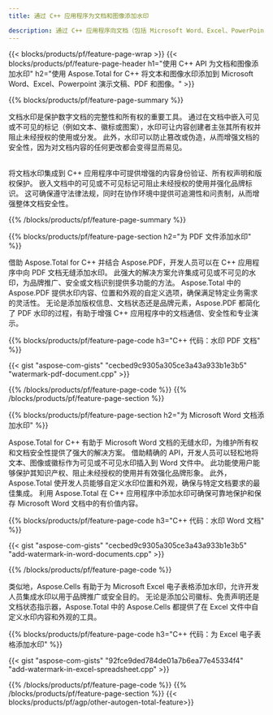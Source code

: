 ```yaml
---
title: 通过 C++ 应用程序为文档和图像添加水印

description: 通过 C++ 应用程序向文档（包括 Microsoft Word、Excel、PowerPoint、PDF 和图像）添加文本和图像水印。 通过应用程序在线添加免费文本或图像水印。
---
```


{{< blocks/products/pf/feature-page-wrap >}}
{{< blocks/products/pf/feature-page-header h1="使用 C++ API 为文档和图像添加水印" h2="使用 Aspose.Total for C++ 将文本和图像水印添加到 Microsoft Word、Excel、Powerpoint 演示文稿、PDF 和图像。" >}}

{{% blocks/products/pf/feature-page-summary %}}

文档水印是保护数字文档的完整性和所有权的重要工具。 通过在文档中嵌入可见或不可见的标记（例如文本、徽标或图案），水印可让内容创建者主张其所有权并阻止未经授权的使用或分发。 此外，水印可以防止篡改或伪造，从而增强文档的安全性，因为对文档内容的任何更改都会变得显而易见。 <br /><br />

将文档水印集成到 C++ 应用程序中可提供增强的内容身份验证、所有权声明和版权保护。 嵌入文档中的可见或不可见标记可阻止未经授权的使用并强化品牌标识。 这可确保遵守法律法规，同时在协作环境中提供可追溯性和问责制，从而增强整体文档安全性。

{{% /blocks/products/pf/feature-page-summary  %}}


{{% blocks/products/pf/feature-page-section  h2="为 PDF 文件添加水印" %}}

借助 Aspose.Total for C++ 并结合 Aspose.PDF，开发人员可以在 C++ 应用程序中向 PDF 文档无缝添加水印。 此强大的解决方案允许集成可见或不可见的水印，为品牌推广、安全或文档识别提供多功能的方法。 Aspose.Total 中的 Aspose.PDF 提供水印内容、位置和外观的自定义选项，确保满足特定业务需求的灵活性。 无论是添加版权信息、文档状态还是品牌元素，Aspose.PDF 都简化了 PDF 水印的过程，有助于增强 C++ 应用程序中的文档通信、安全性和专业演示。

{{% blocks/products/pf/feature-page-code h3="C++ 代码：水印 PDF 文档" %}}

{{< gist "aspose-com-gists" "cecbed9c9305a305ce3a43a933b1e3b5" "watermark-pdf-document.cpp" >}}

{{% /blocks/products/pf/feature-page-code  %}}
{{% /blocks/products/pf/feature-page-section %}}

{{% blocks/products/pf/feature-page-section  h2="为 Microsoft Word 文档添加水印" %}}

Aspose.Total for C++ 有助于 Microsoft Word 文档的无缝水印，为维护所有权和文档安全性提供了强大的解决方案。 借助精确的 API，开发人员可以轻松地将文本、图像或徽标作为可见或不可见水印插入到 Word 文件中。 此功能使用户能够保护其知识产权、阻止未经授权的使用并有效强化品牌形象。 此外，Aspose.Total 使开发人员能够自定义水印位置和外观，确保与特定文档要求的最佳集成。 利用 Aspose.Total 在 C++ 应用程序中添加水印可确保可靠地保护和保存 Microsoft Word 文档中的有价值内容。

{{% blocks/products/pf/feature-page-code h3="C++ 代码：水印 Word 文档" %}}

{{< gist "aspose-com-gists" "cecbed9c9305a305ce3a43a933b1e3b5" "add-watermark-in-word-documents.cpp" >}}

{{% /blocks/products/pf/feature-page-code  %}}

类似地，Aspose.Cells 有助于为 Microsoft Excel 电子表格添加水印，允许开发人员集成水印以用于品牌推广或安全目的。 无论是添加公司徽标、免责声明还是文档状态指示器，Aspose.Total 中的 Aspose.Cells 都提供了在 Excel 文件中自定义水印内容和外观的工具。

{{% blocks/products/pf/feature-page-code h3="C++ 代码：为 Excel 电子表格添加水印" %}}

{{< gist "aspose-com-gists" "92fce9ded784de01a7b6ea77e45334f4" "add-watermark-in-excel-spreadsheet.cpp" >}}

{{% /blocks/products/pf/feature-page-code  %}}
{{% /blocks/products/pf/feature-page-section %}}
{{< blocks/products/pf/agp/other-autogen-total-feature>}}